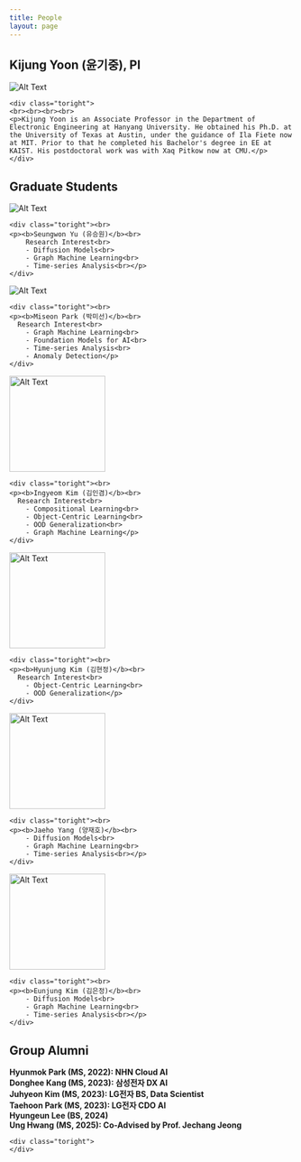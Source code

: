 ```yaml
---
title: People
layout: page
---
```


<div class="side-by-side">
    <div class="toleft">
	<h2> Kijung Yoon (윤기중), PI</h2>
        <img class="image" src="https://kijungyoon.github.io/assets/images/profile.jpg" alt="Alt Text">
	<figcaption class="caption"></figcaption>
    </div>
	
    <div class="toright">
    <br><br><br><br>
    <p>Kijung Yoon is an Associate Professor in the Department of Electronic Engineering at Hanyang University. He obtained his Ph.D. at the University of Texas at Austin, under the guidance of Ila Fiete now at MIT. Prior to that he completed his Bachelor's degree in EE at KAIST. His postdoctoral work was with Xaq Pitkow now at CMU.</p>
    </div>   
</div>

<div class="side-by-side">
    <div class="toleft">
	<h2> Graduate Students</h2>
    </div>
    <div class="toright">
    </div>
</div>
     
<div class="side-by-side">
    <div class="toleft">
	<img class="image" src="https://kijungyoon.github.io/assets/images/SeungwonYoo.png" alt="Alt Text">
	<figcaption class="caption"></figcaption>
    </div>
	
    <div class="toright"><br>
    <p><b>Seungwon Yu (유승원)</b><br>
    	Research Interest<br>
     	- Diffusion Models<br>
	    - Graph Machine Learning<br>
      	- Time-series Analysis<br></p>
    </div>
</div>

<div class="side-by-side">
    <div class="toleft">
	<img class="image" src="https://kijungyoon.github.io/assets/images/MisunPark.JPG" alt="Alt Text">
	<figcaption class="caption"></figcaption>
    </div>
	
    <div class="toright"><br>
    <p><b>Miseon Park (박미선)</b><br>
	  Research Interest<br>
     	- Graph Machine Learning<br>
      	- Foundation Models for AI<br>
      	- Time-series Analysis<br>
      	- Anomaly Detection</p>
    </div>
</div>

<div class="side-by-side">
    <div class="toleft">
	<img class="image" src="https://kijungyoon.github.io/assets/images/IngyeomKim.jpg" alt="Alt Text" width="170">
	<figcaption class="caption"></figcaption>
    </div>
	
    <div class="toright"><br>
    <p><b>Ingyeom Kim (김인겸)</b><br>
	  Research Interest<br>
      	- Compositional Learning<br>
      	- Object-Centric Learning<br>
        - OOD Generalization<br>
        - Graph Machine Learning</p>
    </div>
</div>

<div class="side-by-side">
    <div class="toleft">
	<img class="image" src="https://kijungyoon.github.io/assets/images/HyunjungKim.png" alt="Alt Text" width="170">
	<figcaption class="caption"></figcaption>
    </div>
	
    <div class="toright"><br>
    <p><b>Hyunjung Kim (김현정)</b><br>
	  Research Interest<br>
      	- Object-Centric Learning<br>
        - OOD Generalization</p>
    </div>
</div>

<div class="side-by-side">
    <div class="toleft">
	<img class="image" src="https://kijungyoon.github.io/assets/images/JaehoYang.jpg" alt="Alt Text" width="170">
	<figcaption class="caption"></figcaption>
    </div>
	
    <div class="toright"><br>
    <p><b>Jaeho Yang (양재호)</b><br>
     	- Diffusion Models<br>
	    - Graph Machine Learning<br>
      	- Time-series Analysis<br></p>
    </div>
</div>

<div class="side-by-side">
    <div class="toleft">
	<img class="image" src="https://kijungyoon.github.io/assets/images/EunjungKim.jpg" alt="Alt Text" width="170">
	<figcaption class="caption"></figcaption>
    </div>
	
    <div class="toright"><br>
    <p><b>Eunjung Kim (김은정)</b><br>
     	- Diffusion Models<br>
	    - Graph Machine Learning<br>
      	- Time-series Analysis<br></p>
    </div>
</div>

	
<div class="side-by-side">
    <div class="toleft">
	<h2>Group Alumni</h2>
	    <p><b>Hyunmok Park (MS, 2022): NHN Cloud AI </b><br>
	    <b>Donghee Kang (MS, 2023): 삼성전자 DX AI</b><br>
	    <b>Juhyeon Kim (MS, 2023): LG전자 BS, Data Scientist</b><br>
	    <b>Taehoon Park (MS, 2023): LG전자 CDO AI</b><br>
	    <b>Hyungeun Lee (BS, 2024)</b><br>
	    <b>Ung Hwang (MS, 2025): Co-Advised by Prof. Jechang Jeong</b></p>
    </div>
	
    <div class="toright"> 
    </div>
</div>
